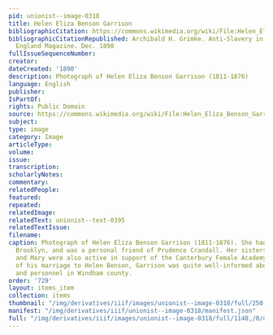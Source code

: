 ```yaml
---
pid: unionist--image-0318
title: Helen Eliza Benson Garrison
bibliographicCitation: https://commons.wikimedia.org/wiki/File:Helen_Eliza_Benson_Garrison.png
bibliographicCitationRepublished: Archibald H. Grimke. Anti-Slavery in Boston. New
  England Magazine. Dec. 1890
fullIssueSequenceNumber: 
creator: 
dateCreated: '1890'
description: Photograph of Helen Eliza Benson Garrison (1811-1876)
language: English
publisher: 
IsPartOf: 
rights: Public Domain
source: https://commons.wikimedia.org/wiki/File:Helen_Eliza_Benson_Garrison.png
subject: 
type: image
category: Image
articleType: 
volume: 
issue: 
transcription: 
scholarlyNotes: 
commentary: 
relatedPeople: 
featured: 
repeated: 
relatedImage: 
relatedText: unionist--text-0395
relatedTextIssue: 
filename: 
caption: Photograph of Helen Eliza Benson Garrison (1811-1876). She had grown up in
  Brooklyn, and was a personal friend of Prudence Crandall. Her sisters Anna, Sarah
  and Mary were also active in support of the Canterbury Female Academy. As a result
  of his marriage to Helen Benson, Garrison was quite well-informed about activities
  and personnel in Windham county.
order: '729'
layout: items_item
collection: items
thumbnail: "/img/derivatives/iiif/images/unionist--image-0318/full/250,/0/default.jpg"
manifest: "/img/derivatives/iiif/unionist--image-0318/manifest.json"
full: "/img/derivatives/iiif/images/unionist--image-0318/full/1140,/0/default.jpg"
---
```

